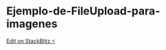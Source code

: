 # Ejemplo-de-FileUpload-para-imagenes

[Edit on StackBlitz ⚡️](https://stackblitz.com/edit/htwsei-ysacd2)